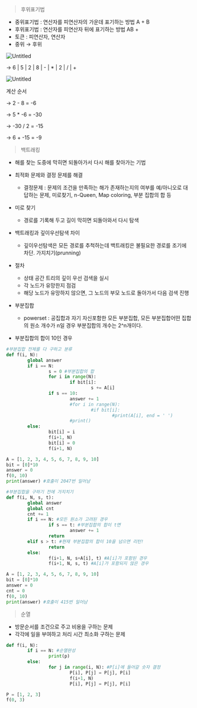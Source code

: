 > 후위표기법
> 
- 중위표기법 : 연산자를 피연산자의 가운데 표기하는 방법 A + B
- 후위표기법 : 연산자를 피연산자 뒤에 표기하는 방법 AB +
- 토큰 : 피연산자, 연산자
- 중위 → 후위

![Untitled](https://s3-us-west-2.amazonaws.com/secure.notion-static.com/5d212767-31c8-4774-aab0-418ea7977681/Untitled.png)

→ 6 | 5 | 2 | 8 | - | * | 2 | / | +

![Untitled](https://s3-us-west-2.amazonaws.com/secure.notion-static.com/6dec3613-7611-4caf-90d7-d45b4c13b7d9/Untitled.png)

계산 순서

→ 2 - 8 = -6

→ 5 * -6 = -30

→ -30 / 2 = -15

→ 6 + -15 = -9

> 백트래킹
> 
- 해를 찾는 도중에 막히면 되돌아가서 다시 해를 찾아가는 기법
- 최적화 문제와 결정 문제를 해결
    - 결정문제 : 문제의 조건을 만족하는 해가 존재하는지의 여부를 예/아니오로 대답하는 문제, 미로찾기, n-Queen, Map coloring, 부분 집합의 합 등

- 미로 찾기
    - 경로를 기록해 두고 길이 막히면 되돌아와서 다시 탐색
- 백트래킹과 깊이우선탐색 차이
    - 깊이우선탐색은 모든 경로를 추척하는데 백트래킹은 불필요한 경로를 조기에 차단. 가지치기(prunning)
- 절차
    - 상태 공간 트리의 깊이 우선 검색을 실시
    - 각 노드가 유망한지 점검
    - 해당 노드가 유망하지 않으면, 그 노드의 부모 노드로 돌아가서 다음 검색 진행
    
- 부분집합
    - powerset : 공집합과 자기 자신포함한 모든 부분집합, 모든 부분집합어떤 집합의 원소 개수가 n일 경우 부분집합의 개수는 2^n개이다.
    
- 부분집합의 합이 10인 경우

```python
#부분집합 전체를 다 구하고 분류
def f(i, N):
		global answer
		if i == N:
				s = 0 #부분집합의 합
				for i in range(N):
						if bit[i]:
								s += A[i]
				if s == 10:
						answer += 1
						#for i in range(N):
								#if bit[i]:
										#print(A[i], end = ' ')
						#print()
		else:
				bit[i] = i
				f(i+1, N)
				bit[i] = 0
				f(i+1, N)

A = [1, 2, 3, 4, 5, 6, 7, 8, 9, 10]
bit = [0]*10
answer = 0
f(0, 10)
print(answer) #호출이 2047번 일어남
```

```python
#부분집합을 구하기 전에 가지치기
def f(i, N, s, t):
		global answer
		global cnt
		cnt += 1
		if i == N: #모든 원소가 고려된 경우
				if s == t: #부분집합의 합이 t면
						answer += 1
				return
		elif s > t: #현재 부분집합의 합이 10을 넘으면 리턴!
				return
		else:
				f(i+1, N, s+A[i], t) #A[i]가 포함된 경우
				f(i+1, N, s, t) #A[i]가 포함되지 않은 경우

A = [1, 2, 3, 4, 5, 6, 7, 8, 9, 10]
bit = [0]*10
answer = 0
cnt = 0
f(0, 10)
print(answer) #호출이 415번 일어남
```

> 순열
> 
- 방문순서를 조건으로 주고 비용을 구하는 문제
- 각각에 일을 부여하고 처리 시간 최소화 구하는 문제

```python
def f(i, N):
		if i == N: #순열완성
				print(p)
		else:
				for j in range(i, N): #P[i]에 들어갈 숫자 결정
						P[i], P[j] = P[j], P[i]
						f(i+1, N)
						P[i], P[j] = P[j], P[i]

P = [1, 2, 3]
f(0, 3)
```